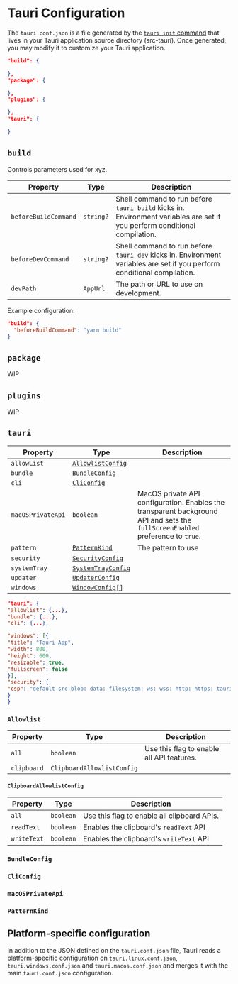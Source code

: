 ---
---

# Tauri Configuration

The `tauri.conf.json` is a file generated by the [`tauri init` command](/docs/api/cli#tauri-init) that lives in your Tauri application source directory (src-tauri). Once generated, you may modify it to customize your Tauri application.

```json title=tauri.conf.json
"build": {

},
"package": {

},
"plugins": {

},
"tauri": {

}
```

## `build`

Controls parameters used for xyz.

| Property             | Type      | Description                                                                                                               |
| -------------------- | --------- | ------------------------------------------------------------------------------------------------------------------------- |
| `beforeBuildCommand` | `string?` | Shell command to run before `tauri build` kicks in. Environment variables are set if you perform conditional compilation. |
| `beforeDevCommand`   | `string?` | Shell command to run before `tauri dev` kicks in. Environment variables are set if you perform conditional compilation.   |
| `devPath`            | `AppUrl`  | The path or URL to use on development.                                                                                    |

Example configuration:

```json title=tauri.conf.json
"build": {
  "beforeBuildCommand": "yarn build"
}
```

## `package`

WIP

## `plugins`

WIP

## `tauri`

| Property          | Type                                   | Description                                                                                                                    |
| ----------------- | -------------------------------------- | ------------------------------------------------------------------------------------------------------------------------------ |
| `allowList`       | [`AllowlistConfig`](#AllowlistConfig)  |                                                                                                                                |
| `bundle`          | [`BundleConfig`](#AllowlistConfig)     |                                                                                                                                |
| `cli`             | [`CliConfig`](#AllowlistConfig)        |                                                                                                                                |
| `macOSPrivateApi` | `boolean`                              | MacOS private API configuration. Enables the transparent background API and sets the `fullScreenEnabled` preference to `true`. |
| `pattern`         | [`PatternKind`](#AllowlistConfig)      | The pattern to use                                                                                                             |
| `security`        | [`SecurityConfig`](#AllowlistConfig)   |                                                                                                                                |
| `systemTray`      | [`SystemTrayConfig`](#AllowlistConfig) |                                                                                                                                |
| `updater`         | [`UpdaterConfig`](#AllowlistConfig)    |                                                                                                                                |
| `windows`         | [`WindowConfig[]`](#AllowlistConfig)   |                                                                                                                                |

```json title="Example 'tauri.config.json' file"
"tauri": {
"allowlist": {...},
"bundle": {...},
"cli": {...},

"windows": [{
"title": "Tauri App",
"width": 800,
"height": 600,
"resizable": true,
"fullscreen": false
}],
"security": {
"csp": "default-src blob: data: filesystem: ws: wss: http: https: tauri: 'unsafe-eval' 'unsafe-inline' 'self'"
}
}

```

### `Allowlist`

| Property    | Type                       | Description                               |
| ----------- | -------------------------- | ----------------------------------------- |
| `all`       | `boolean`                  | Use this flag to enable all API features. |
| `clipboard` | `ClipboardAllowlistConfig` |                                           |

#### `ClipboardAllowlistConfig`

| Property    | Type      | Description                                 |
| ----------- | --------- | ------------------------------------------- |
| `all`       | `boolean` | Use this flag to enable all clipboard APIs. |
| `readText`  | `boolean` | Enables the clipboard's `readText` API      |
| `writeText` | `boolean` | Enables the clipboard's `writeText` API     |

### `BundleConfig`

### `CliConfig`

### `macOSPrivateApi`

### `PatternKind`

## Platform-specific configuration

In addition to the JSON defined on the `tauri.conf.json` file, Tauri reads a platform-specific configuration on `tauri.linux.conf.json`, `tauri.windows.conf.json` and `tauri.macos.conf.json` and merges it with the main `tauri.conf.json` configuration.

```

```

```

```
